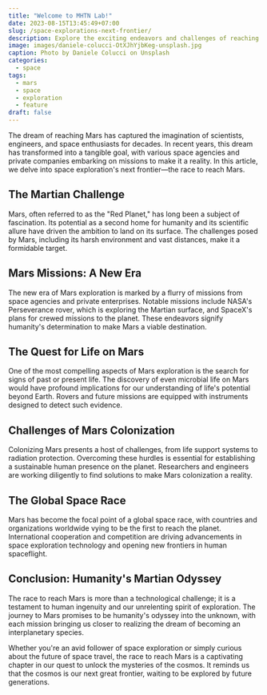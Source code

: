 ```yaml
---
title: "Welcome to MHTN Lab!"
date: 2023-08-15T13:45:49+07:00
slug: /space-explorations-next-frontier/
description: Explore the exciting endeavors and challenges of reaching Mars in the new era of space exploration.
image: images/daniele-colucci-OtXJhYjbKeg-unsplash.jpg
caption: Photo by Daniele Colucci on Unsplash
categories:
  - space
tags:
  - mars 
  - space 
  - exploration
  - feature
draft: false
---
```


The dream of reaching Mars has captured the imagination of scientists, engineers, and space enthusiasts for decades. In recent years, this dream has transformed into a tangible goal, with various space agencies and private companies embarking on missions to make it a reality. In this article, we delve into space exploration's next frontier—the race to reach Mars.

## The Martian Challenge

Mars, often referred to as the "Red Planet," has long been a subject of fascination. Its potential as a second home for humanity and its scientific allure have driven the ambition to land on its surface. The challenges posed by Mars, including its harsh environment and vast distances, make it a formidable target.

## Mars Missions: A New Era

The new era of Mars exploration is marked by a flurry of missions from space agencies and private enterprises. Notable missions include NASA's Perseverance rover, which is exploring the Martian surface, and SpaceX's plans for crewed missions to the planet. These endeavors signify humanity's determination to make Mars a viable destination.

## The Quest for Life on Mars

One of the most compelling aspects of Mars exploration is the search for signs of past or present life. The discovery of even microbial life on Mars would have profound implications for our understanding of life's potential beyond Earth. Rovers and future missions are equipped with instruments designed to detect such evidence.

## Challenges of Mars Colonization


Colonizing Mars presents a host of challenges, from life support systems to radiation protection. Overcoming these hurdles is essential for establishing a sustainable human presence on the planet. Researchers and engineers are working diligently to find solutions to make Mars colonization a reality.

## The Global Space Race

Mars has become the focal point of a global space race, with countries and organizations worldwide vying to be the first to reach the planet. International cooperation and competition are driving advancements in space exploration technology and opening new frontiers in human spaceflight.

## Conclusion: Humanity's Martian Odyssey


The race to reach Mars is more than a technological challenge; it is a testament to human ingenuity and our unrelenting spirit of exploration. The journey to Mars promises to be humanity's odyssey into the unknown, with each mission bringing us closer to realizing the dream of becoming an interplanetary species.

Whether you're an avid follower of space exploration or simply curious about the future of space travel, the race to reach Mars is a captivating chapter in our quest to unlock the mysteries of the cosmos. It reminds us that the cosmos is our next great frontier, waiting to be explored by future generations.
